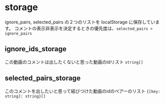 # storage
ignore_pairs, selected_pairs の２つのリストを localStorage に保存しています。
コメントの表示非表示を決定するときの優先度は、`selected_pairs > ignore_pairs`

## ignore_ids_storage
この動画のコメントは出したくないと思った動画のidリスト
`string[]`

## selected_pairs_storage
このコメントを出したいと思って結びつけた動画のidのペアーのリスト
`{[key: string]: string}[]`
